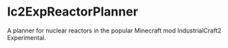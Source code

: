 Ic2ExpReactorPlanner
====================

A planner for nuclear reactors in the popular Minecraft mod IndustrialCraft2 Experimental.
